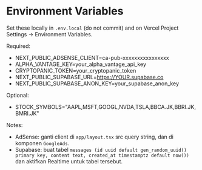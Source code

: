 # Environment Variables

Set these locally in `.env.local` (do not commit) and on Vercel Project Settings → Environment Variables.

Required:
- NEXT_PUBLIC_ADSENSE_CLIENT=ca-pub-xxxxxxxxxxxxxxxx
- ALPHA_VANTAGE_KEY=your_alpha_vantage_api_key
- CRYPTOPANIC_TOKEN=your_cryptopanic_token
- NEXT_PUBLIC_SUPABASE_URL=https://YOUR.supabase.co
- NEXT_PUBLIC_SUPABASE_ANON_KEY=your_supabase_anon_key

Optional:
- STOCK_SYMBOLS="AAPL,MSFT,GOOGL,NVDA,TSLA,BBCA.JK,BBRI.JK,BMRI.JK"

Notes:
- AdSense: ganti client di `app/layout.tsx` src query string, dan di komponen `GoogleAds`.
- Supabase: buat tabel `messages (id uuid default gen_random_uuid() primary key, content text, created_at timestamptz default now())` dan aktifkan Realtime untuk tabel tersebut.
